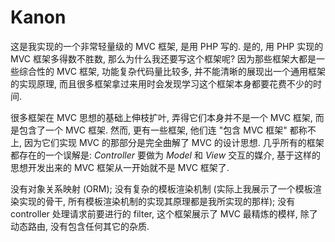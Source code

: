 Kanon
=====

这是我实现的一个非常轻量级的 MVC 框架, 是用 PHP 写的. 是的, 用 PHP 实现的 MVC 框架多得数不胜数, 那么为什么我还要写这个框架呢? 因为那些框架大都是一些综合性的 MVC 框架, 功能复杂代码量比较多, 并不能清晰的展现出一个通用框架的实现原理, 而且很多框架拿过来用时会发现学习这个框架本身都要花费不少的时间.

很多框架在 MVC 思想的基础上伸枝扩叶, 弄得它们本身并不是一个 MVC 框架, 而是包含了一个 MVC 框架. 然而, 更有一些框架, 他们连 "包含 MVC 框架" 都称不上, 因为它们实现 MVC 的那部分是完全曲解了 MVC 的设计思想. 几乎所有的框架都存在的一个误解是: _Controller_ 要做为 _Model_ 和 _View_ 交互的媒介, 基于这样的思想开发出来的 MVC 框架从一开始就不是 MVC 框架了.

没有对象关系映射 (ORM); 没有复杂的模板渲染机制 (实际上我展示了一个模板渲染实现的骨干, 所有模板渲染机制的实现其原理都是我所实现的那样); 没有 controller 处理请求前要进行的 filter, 这个框架展示了 MVC 最精炼的模样, 除了动态路由, 没有包含任何其它的杂质.
